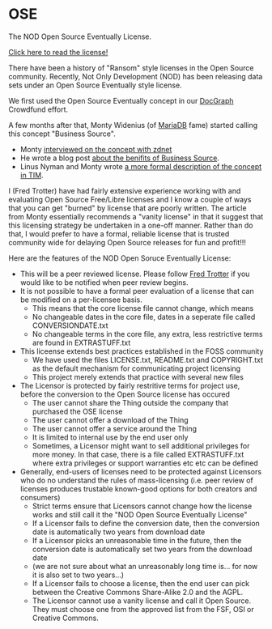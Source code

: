 OSE
===

The NOD Open Source Eventually License. 

<a href='https://github.com/ftrotter/OSE/blob/master/OSELicense.md'>Click here to read the license!</a>

There have been a history of "Ransom" style licenses in the Open Source community. Recently, Not Only Development (NOD) has been releasing data sets under an Open Source Eventually style license.

We first used the Open Source Eventually concept in our <a href='http://docgraph.org'>DocGraph</a> Crowdfund effort.

A few months after that, Monty Widenius (of <a href='https://mariadb.org/'>MariaDB</a> fame) started calling this concept "Business Source". 

* Monty <a href='http://www.zdnet.com/open-source-its-true-cost-and-where-its-going-awry-by-monty-widenius-7000016024/'>interviewed on the concept with zdnet</a>
* He wrote a blog post <a href='http://monty-says.blogspot.com/2013/06/business-source-software-license-with.html'>about the benifits of Business Source</a>.
* Linus Nyman and Monty wrote <a href='http://timreview.ca/article/691'> a more formal description of the concept in TIM</a>. 
 
I (Fred Trotter) have had fairly extensive experience working with and evaluating Open Source Free/Libre licenses and I know a couple of ways that you can get "burned" by license that are poorly written. The article from Monty essentially recommends a "vanity license" in that it suggest that this licensing strategy be undertaken in a one-off manner. Rather than do that, I would prefer to have a formal, reliable license that is trusted community wide for delaying Open Source releases for fun and profit!!!

Here are the features of the NOD Open Soruce Eventually License:

* This will be a peer reviewed license. Please follow <a href='http://twitter.com/fredtrotter'>Fred Trotter</a> if you would like to be notified when peer review begins.
* It is not possible to have a formal peer evaluation of a license that can be modified on a per-licensee basis. 
   * This means that the core license file cannot change, which means
   * No changeable dates in the core file, dates in a seperate file called CONVERSIONDATE.txt
   * No changeable terms in the core file, any extra, less restrictive terms are found in EXTRASTUFF.txt
* This liceense extends best practices established in the FOSS community
   * We have used the files LICENSE.txt, README.txt and COPYRIGHT.txt as the default mechanism for communicating project licensing
   * This project merely extends that practice with several new files
* The Licensor is protected by fairly restritive terms for project use, before the conversion to the Open Source license has occured
   * The user cannot share the Thing outside the company that purchased the OSE license
   * The user cannot offer a download of the Thing
   * The user cannot offer a service around the Thing
   * It is limited to internal use by the end user only
   * Sometimes, a Licensor might want to sell additional privileges for more money. In that case, there is a file called EXTRASTUFF.txt where extra privileges or support warranties etc etc can be defined
* Generally, end-users of licenses need to be protected against Licensors who do no understand the rules of mass-licensing (i.e. peer review of licenses produces trustable known-good options for both creators and consumers)
   * Strict terms ensure that Licensors cannot change how the license works and still call it the "NOD Open Source Eventually License"
   * If a Licensor fails to define the conversion date, then the conversion date is automatically two years from download date
   * If a Licensor picks an unreasonable time in the future, then the conversion date is automatically set two years from the download date
   * (we are not sure about what an unreasonably long time is... for now it is also set to two years...)
   * If a Licensor fails to choose a license, then the end user can pick between the Creative Commons Share-Alike 2.0 and the AGPL.
   * The Licensor cannot use a vanity license and call it Open Source. They must choose one from the approved list from the FSF, OSI or Creative Commons.
   



